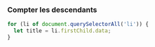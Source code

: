 ### Compter les descendants

```js
for (li of document.querySelectorAll('li')) {
  let title = li.firstChild.data;
}
```
